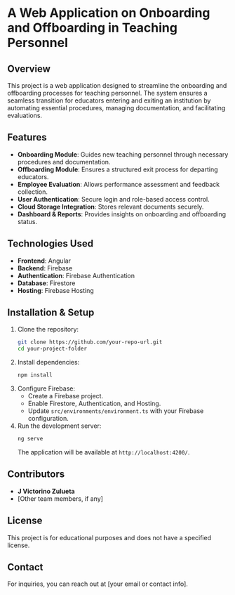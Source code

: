 # A Web Application on Onboarding and Offboarding in Teaching Personnel

## Overview
This project is a web application designed to streamline the onboarding and offboarding processes for teaching personnel. The system ensures a seamless transition for educators entering and exiting an institution by automating essential procedures, managing documentation, and facilitating evaluations.

## Features
- **Onboarding Module**: Guides new teaching personnel through necessary procedures and documentation.
- **Offboarding Module**: Ensures a structured exit process for departing educators.
- **Employee Evaluation**: Allows performance assessment and feedback collection.
- **User Authentication**: Secure login and role-based access control.
- **Cloud Storage Integration**: Stores relevant documents securely.
- **Dashboard & Reports**: Provides insights on onboarding and offboarding status.

## Technologies Used
- **Frontend**: Angular
- **Backend**: Firebase
- **Authentication**: Firebase Authentication
- **Database**: Firestore
- **Hosting**: Firebase Hosting

## Installation & Setup
1. Clone the repository:
   ```sh
   git clone https://github.com/your-repo-url.git
   cd your-project-folder
   ```
2. Install dependencies:
   ```sh
   npm install
   ```
3. Configure Firebase:
   - Create a Firebase project.
   - Enable Firestore, Authentication, and Hosting.
   - Update `src/environments/environment.ts` with your Firebase configuration.
4. Run the development server:
   ```sh
   ng serve
   ```
   The application will be available at `http://localhost:4200/`.

## Contributors
- **J Victorino Zulueta**
- [Other team members, if any]

## License
This project is for educational purposes and does not have a specified license.

## Contact
For inquiries, you can reach out at [your email or contact info].
